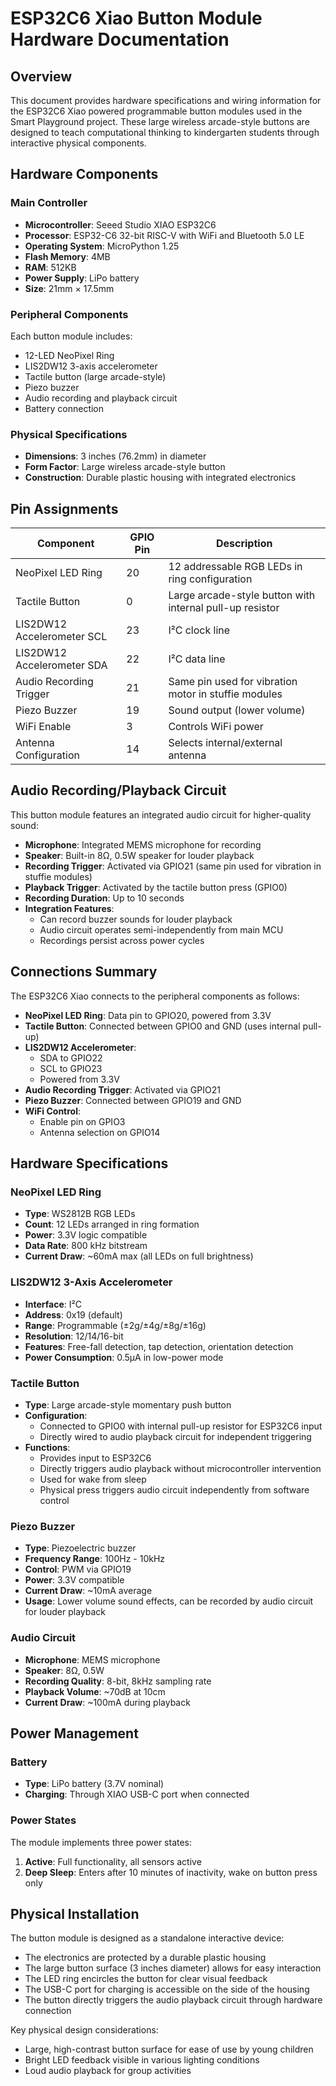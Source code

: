 # ESP32C6 Xiao Button Module Hardware Documentation

## Overview

This document provides hardware specifications and wiring information for the ESP32C6 Xiao powered programmable button modules used in the Smart Playground project. These large wireless arcade-style buttons are designed to teach computational thinking to kindergarten students through interactive physical components.

## Hardware Components

### Main Controller

- **Microcontroller**: Seeed Studio XIAO ESP32C6
- **Processor**: ESP32-C6 32-bit RISC-V with WiFi and Bluetooth 5.0 LE
- **Operating System**: MicroPython 1.25
- **Flash Memory**: 4MB
- **RAM**: 512KB
- **Power Supply**: LiPo battery
- **Size**: 21mm × 17.5mm

### Peripheral Components

Each button module includes:
- 12-LED NeoPixel Ring
- LIS2DW12 3-axis accelerometer
- Tactile button (large arcade-style)
- Piezo buzzer
- Audio recording and playback circuit
- Battery connection

### Physical Specifications
- **Dimensions**: 3 inches (76.2mm) in diameter
- **Form Factor**: Large wireless arcade-style button
- **Construction**: Durable plastic housing with integrated electronics

## Pin Assignments

| Component | GPIO Pin | Description |
|-----------|----------|-------------|
| NeoPixel LED Ring | 20 | 12 addressable RGB LEDs in ring configuration |
| Tactile Button | 0 | Large arcade-style button with internal pull-up resistor |
| LIS2DW12 Accelerometer SCL | 23 | I²C clock line |
| LIS2DW12 Accelerometer SDA | 22 | I²C data line |
| Audio Recording Trigger | 21 | Same pin used for vibration motor in stuffie modules |
| Piezo Buzzer | 19 | Sound output (lower volume) |
| WiFi Enable | 3 | Controls WiFi power |
| Antenna Configuration | 14 | Selects internal/external antenna |

## Audio Recording/Playback Circuit

This button module features an integrated audio circuit for higher-quality sound:

- **Microphone**: Integrated MEMS microphone for recording
- **Speaker**: Built-in 8Ω, 0.5W speaker for louder playback
- **Recording Trigger**: Activated via GPIO21 (same pin used for vibration in stuffie modules)
- **Playback Trigger**: Activated by the tactile button press (GPIO0)
- **Recording Duration**: Up to 10 seconds
- **Integration Features**: 
  - Can record buzzer sounds for louder playback
  - Audio circuit operates semi-independently from main MCU
  - Recordings persist across power cycles

## Connections Summary

The ESP32C6 Xiao connects to the peripheral components as follows:

- **NeoPixel LED Ring**: Data pin to GPIO20, powered from 3.3V
- **Tactile Button**: Connected between GPIO0 and GND (uses internal pull-up)
- **LIS2DW12 Accelerometer**: 
  - SDA to GPIO22
  - SCL to GPIO23
  - Powered from 3.3V
- **Audio Recording Trigger**: Activated via GPIO21
- **Piezo Buzzer**: Connected between GPIO19 and GND
- **WiFi Control**: 
  - Enable pin on GPIO3
  - Antenna selection on GPIO14

## Hardware Specifications

### NeoPixel LED Ring

- **Type**: WS2812B RGB LEDs
- **Count**: 12 LEDs arranged in ring formation
- **Power**: 3.3V logic compatible
- **Data Rate**: 800 kHz bitstream
- **Current Draw**: ~60mA max (all LEDs on full brightness)

### LIS2DW12 3-Axis Accelerometer

- **Interface**: I²C
- **Address**: 0x19 (default)
- **Range**: Programmable (±2g/±4g/±8g/±16g)
- **Resolution**: 12/14/16-bit
- **Features**: Free-fall detection, tap detection, orientation detection
- **Power Consumption**: 0.5μA in low-power mode

### Tactile Button

- **Type**: Large arcade-style momentary push button
- **Configuration**: 
  - Connected to GPIO0 with internal pull-up resistor for ESP32C6 input
  - Directly wired to audio playback circuit for independent triggering
- **Functions**: 
  - Provides input to ESP32C6
  - Directly triggers audio playback without microcontroller intervention
  - Used for wake from sleep
  - Physical press triggers audio circuit independently from software control

### Piezo Buzzer

- **Type**: Piezoelectric buzzer
- **Frequency Range**: 100Hz - 10kHz
- **Control**: PWM via GPIO19
- **Power**: 3.3V compatible
- **Current Draw**: ~10mA average
- **Usage**: Lower volume sound effects, can be recorded by audio circuit for louder playback

### Audio Circuit

- **Microphone**: MEMS microphone
- **Speaker**: 8Ω, 0.5W
- **Recording Quality**: 8-bit, 8kHz sampling rate
- **Playback Volume**: ~70dB at 10cm
- **Current Draw**: ~100mA during playback

## Power Management

### Battery

- **Type**: LiPo battery (3.7V nominal)
- **Charging**: Through XIAO USB-C port when connected

### Power States

The module implements three power states:
1. **Active**: Full functionality, all sensors active
2. **Deep Sleep**: Enters after 10 minutes of inactivity, wake on button press only

## Physical Installation

The button module is designed as a standalone interactive device:

- The electronics are protected by a durable plastic housing
- The large button surface (3 inches diameter) allows for easy interaction
- The LED ring encircles the button for clear visual feedback
- The USB-C port for charging is accessible on the side of the housing
- The button directly triggers the audio playback circuit through hardware connection

Key physical design considerations:
- Large, high-contrast button surface for ease of use by young children
- Bright LED feedback visible in various lighting conditions
- Loud audio playback for group activities
